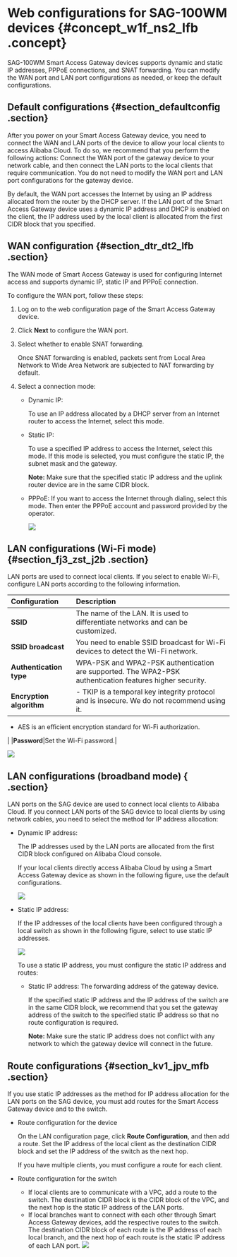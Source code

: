 # Web configurations for SAG-100WM devices {#concept_w1f_ns2_lfb .concept}

SAG-100WM Smart Access Gateway devices supports dynamic and static IP addresses, PPPoE connections, and SNAT forwarding. You can modify the WAN port and LAN port configurations as needed, or keep the default configurations.

## Default configurations {#section_defaultconfig .section}

After you power on your Smart Access Gateway device, you need to connect the WAN and LAN ports of the device to allow your local clients to access Alibaba Cloud. To do so, we recommend that you perform the following actions: Connect the WAN port of the gateway device to your network cable, and then connect the LAN ports to the local clients that require communication. You do not need to modify the WAN port and LAN port configurations for the gateway device.

By default, the WAN port accesses the Internet by using an IP address allocated from the router by the DHCP server. If the LAN port of the Smart Access Gateway device uses a dynamic IP address and DHCP is enabled on the client, the IP address used by the local client is allocated from the first CIDR block that you specified.

## WAN configuration {#section_dtr_dt2_lfb .section}

The WAN mode of Smart Access Gateway is used for configuring Internet access and supports dynamic IP, static IP and PPPoE connection.

To configure the WAN port, follow these steps:

1.  Log on to the web configuration page of the Smart Access Gateway device.
2.  Click **Next** to configure the WAN port.
3.  Select whether to enable SNAT forwarding.

    Once SNAT forwarding is enabled, packets sent from Local Area Network to Wide Area Network are subjected to NAT forwarding by default.

4.  Select a connection mode:
    -   Dynamic IP:

        To use an IP address allocated by a DHCP server from an Internet router to access the Internet, select this mode.

    -   Static IP:

        To use a specified IP address to access the Internet, select this mode. If this mode is selected, you must configure the static IP, the subnet mask and the gateway.

        **Note:** Make sure that the specified static IP address and the uplink router device are in the same CIDR block.

    -   PPPoE: If you want to access the Internet through dialing, select this mode. Then enter the PPPoE account and password provided by the operator.

        ![](images/6821_en-US.png)


## LAN configurations \(Wi-Fi mode\) {#section_fj3_zst_j2b .section}

LAN ports are used to connect local clients. If you select to enable Wi-Fi, configure LAN ports according to the following information.

|Configuration|Description|
|:------------|:----------|
|**SSID**|The name of the LAN. It is used to differentiate networks and can be customized.|
|**SSID broadcast**|You need to enable SSID broadcast for Wi-Fi devices to detect the Wi-Fi network.|
|**Authentication type**|WPA-PSK and WPA2-PSK authentication are supported. The WPA2-PSK authentication features higher security.|
|**Encryption algorithm**| -   TKIP is a temporal key integrity protocol and is insecure. We do not recommend using it.
-   AES is an efficient encryption standard for Wi-Fi authorization.

 |
|**Password**|Set the Wi-Fi password.|

![](images/13651_en-US.png)

## LAN configurations \(broadband mode\) { .section}

LAN ports on the SAG device are used to connect local clients to Alibaba Cloud. If you connect LAN ports of the SAG device to local clients by using network cables, you need to select the method for IP address allocation:

-   Dynamic IP address:

    The IP addresses used by the LAN ports are allocated from the first CIDR block configured on Alibaba Cloud console.

    If your local clients directly access Alibaba Cloud by using a Smart Access Gateway device as shown in the following figure, use the default configurations.

    ![](http://static-aliyun-doc.oss-cn-hangzhou.aliyuncs.com/assets/img/15409/15580820606822_en-US.png)

-   Static IP address:

    If the IP addresses of the local clients have been configured through a local switch as shown in the following figure, select to use static IP addresses.

    ![](http://static-aliyun-doc.oss-cn-hangzhou.aliyuncs.com/assets/img/15409/15580820606823_en-US.png)

    To use a static IP address, you must configure the static IP address and routes:

    -   Static IP address: The forwarding address of the gateway device.

        If the specified static IP address and the IP address of the switch are in the same CIDR block, we recommend that you set the gateway address of the switch to the specified static IP address so that no route configuration is required.

        **Note:** Make sure the static IP address does not conflict with any network to which the gateway device will connect in the future.


## Route configurations {#section_kv1_jpv_mfb .section}

If you use static IP addresses as the method for IP address allocation for the LAN ports on the SAG device, you must add routes for the Smart Access Gateway device and to the switch.

-   Route configuration for the device

    On the LAN configuration page, click **Route Configuration**, and then add a route. Set the IP address of the local client as the destination CIDR block and set the IP address of the switch as the next hop.

    If you have multiple clients, you must configure a route for each client.

-   Route configuration for the switch

    -   If local clients are to communicate with a VPC, add a route to the switch. The destination CIDR block is the CIDR block of the VPC, and the next hop is the static IP address of the LAN ports.
    -   If local branches want to connect with each other through Smart Access Gateway devices, add the respective routes to the switch. The destination CIDR block of each route is the IP address of each local branch, and the next hop of each route is the static IP address of each LAN port.
    ![](images/6824_en-US.png)


